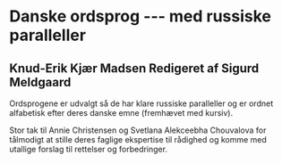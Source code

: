 # Danske ordsprog --- med russiske paralleller
## Knud-Erik Kjær Madsen Redigeret af Sigurd Meldgaard

Ordsprogene er udvalgt så de har klare russiske paralleller og er ordnet alfabetisk efter deres danske emne (fremhævet med kursiv).

Stor tak til Annie Christensen og Svetlana Alekceebha Chouvalova for tålmodigt at stille deres faglige ekspertise til rådighed og komme med utallige forslag til rettelser og forbedringer.
